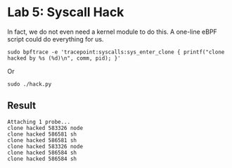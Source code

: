 # Lab 5: Syscall Hack

In fact, we do not even need a kernel module to do this. A one-line
eBPF script could do everything for us.

```
sudo bpftrace -e 'tracepoint:syscalls:sys_enter_clone { printf("clone hacked by %s (%d)\n", comm, pid); }'
```

Or

```
sudo ./hack.py
```

## Result

```
Attaching 1 probe...
clone hacked 583326 node
clone hacked 586581 sh
clone hacked 586581 sh
clone hacked 583326 node
clone hacked 586584 sh
clone hacked 586584 sh
```
